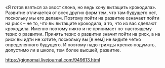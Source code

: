 «Я готов взяться за хвост слона, но ведь хочу вытащить крокодила». Развитие отличается от всех других форм тем, что там будущего нет, поскольку мы его делаем. Поэтому пойти на развитие означает пойти на риск – не то, что вы вытащите крокодила, а то, что из вас сделают крокодила. Именно поэтому никто и не принимает по-настоящему тезис о развитии. Принять тезис о развитии значит пойти на риск, а на риск вы идти не хотите, поскольку вы [в нем] не видите четко определенного будущего. И поэтому надо трижды крепко подумать, допустимо ли в школе, тем более высшей, развитие.

https://gignomai.livejournal.com/949613.html